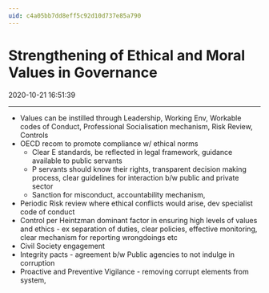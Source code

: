 ```yaml
---
uid: c4a05bb7dd8eff5c92d10d737e85a790
---
```


# Strengthening of Ethical and Moral Values in Governance

2020-10-21 16:51:39

---

- Values can be instilled through Leadership, Working Env, Workable codes of Conduct, Professional Socialisation mechanism, Risk Review, Controls
- OECD recom to promote compliance w/ ethical norms
    - Clear E standards, be reflected in legal framework, guidance available to public servants
    - P servants should know their rights, transparent decision making process, clear guidelines for interaction b/w public and private sector
    - Sanction for misconduct, accountability mechanism,
- Periodic Risk review where ethical conflicts would arise, dev specialist code of conduct
- Control per Heintzman dominant factor in ensuring high levels of values and ethics - ex separation of duties, clear policies, effective monitoring, clear mechanism for reporting wrongdoings etc
- Civil Society engagement
- Integrity pacts - agreement b/w Public agencies to not indulge in corruption
- Proactive and Preventive Vigilance - removing corrupt elements from system,
